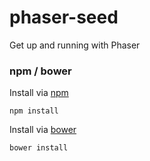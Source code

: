 # phaser-seed

Get up and running with Phaser

### npm / bower

Install via [npm](https://www.npmjs.com)

`npm install`

Install via [bower](http://bower.io)

`bower install`
